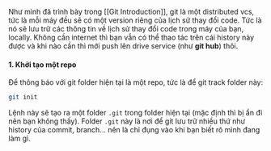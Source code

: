Như mình đã trình bày trong [[Git Introduction]], git là một distributed vcs, tức là mỗi máy đều sẽ có một version riêng của lịch sử thay đổi code. Tức là nó sẽ lưu trữ các thông tin về lịch sử thay đổi code trong máy của bạn, locally. Không cần internet thì bạn vẫn có thể thao tác trên cái history này được và khi nào cần thì mới push lên drive service (như **git hub**) thôi.

#### 1. Khởi tạo một repo

Để thông báo với git folder hiện tại là một repo, tức là để git track folder này:
```bash
git init
```
Lệnh này sẽ tạo ra một folder `.git` trong folder hiện tại (mặc định thì bị ẩn đi nên bạn không thấy). Folder `.git` này là nơi để git lưu trữ nhiều thứ như history của commit, branch... nên là chỉ đụng vào khi bạn biết rõ mình đang làm gì.